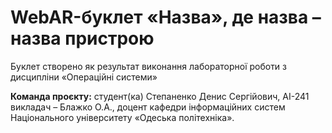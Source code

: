 # WebAR-буклет «Назва», де назва – назва пристрою 
Буклет створено як результат виконання лабораторної роботи з дисципліни
«Операційні системи» 

**Команда проєкту:** 
студент(ка) Степаненко Денис Сергійович, AI-241 
викладач – Блажко О.А., доцент кафедри інформаційних систем Національного
університету «Одеська політехніка».
